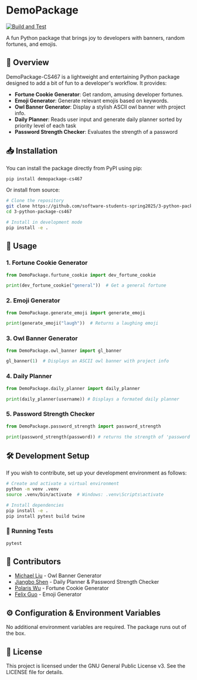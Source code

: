 # DemoPackage

[![Build and Test](https://github.com/software-students-spring2025/3-python-package-cs467/actions/workflows/build.yaml/badge.svg)](https://github.com/software-students-spring2025/3-python-package-cs467/actions/workflows/build.yaml)

A fun Python package that brings joy to developers with banners, random fortunes, and emojis.

## 📌 Overview
DemoPackage-CS467 is a lightweight and entertaining Python package designed to add a bit of fun to a developer's workflow. It provides:
- **Fortune Cookie Generator**: Get random, amusing developer fortunes.
- **Emoji Generator**: Generate relevant emojis based on keywords.
- **Owl Banner Generator**: Display a stylish ASCII owl banner with project info.
- **Daily Planner**: Reads user input and generate daily planner sorted by priority level of each task
- **Password Strength Checker**: Evaluates the strength of a password

## 📥 Installation
You can install the package directly from PyPI using pip:
```sh
pip install demopackage-cs467
```
Or install from source:
```sh
# Clone the repository
git clone https://github.com/software-students-spring2025/3-python-package-cs467.git
cd 3-python-package-cs467

# Install in development mode
pip install -e .
```

## 🚀 Usage
### 1. Fortune Cookie Generator
```python
from DemoPackage.furtune_cookie import dev_fortune_cookie

print(dev_fortune_cookie("general"))  # Get a general fortune
```

### 2. Emoji Generator
```python
from DemoPackage.generate_emoji import generate_emoji

print(generate_emoji("laugh"))  # Returns a laughing emoji
```

### 3. Owl Banner Generator
```python
from DemoPackage.owl_banner import gl_banner

gl_banner(1)  # Displays an ASCII owl banner with project info
```

### 4. Daily Planner
```python
from DemoPackage.daily_planner import daily_planner

print(daily_planner(username)) # Displays a formated daily planner
```

### 5. Password Strength Checker
```python
from DemoPackage.password_strength import password_strength

print(password_strength(password)) # returns the strength of 'password'
```

## 🛠 Development Setup
If you wish to contribute, set up your development environment as follows:
```sh
# Create and activate a virtual environment
python -m venv .venv
source .venv/bin/activate  # Windows: .venv\Scripts\activate

# Install dependencies
pip install -e .
pip install pytest build twine
```

### 🧪 Running Tests
```sh
pytest
```

## 👥 Contributors
- [Michael Liu](https://github.com/Michaelliu1017) - Owl Banner Generator
- [Jiangbo Shen](https://github.com/js-montgomery) - Daily Planner & Password Strength Checker
- [Polaris Wu](https://github.com/Polaris-Wu450) - Fortune Cookie Generator
- [Felix Guo](https://github.com/Fel1xgte) - Emoji Generator

## ⚙️ Configuration & Environment Variables
No additional environment variables are required. The package runs out of the box.

## 🔑 License
This project is licensed under the GNU General Public License v3. See the LICENSE file for details.
